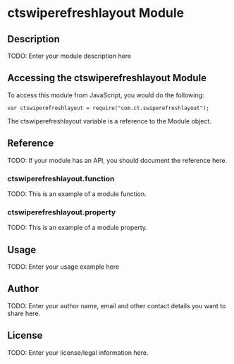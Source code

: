 # ctswiperefreshlayout Module

## Description

TODO: Enter your module description here

## Accessing the ctswiperefreshlayout Module

To access this module from JavaScript, you would do the following:

    var ctswiperefreshlayout = require("com.ct.swiperefreshlayout");

The ctswiperefreshlayout variable is a reference to the Module object.

## Reference

TODO: If your module has an API, you should document
the reference here.

### ctswiperefreshlayout.function

TODO: This is an example of a module function.

### ctswiperefreshlayout.property

TODO: This is an example of a module property.

## Usage

TODO: Enter your usage example here

## Author

TODO: Enter your author name, email and other contact
details you want to share here.

## License

TODO: Enter your license/legal information here.
